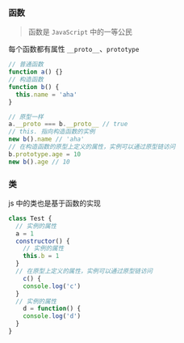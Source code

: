 ### 函数

> 函数是 `JavaScript` 中的一等公民

每个函数都有属性 `__proto__`、`prototype` 

~~~javascript
// 普通函数
function a() {}
// 构造函数
function b() {
  this.name = 'aha'
}

// 原型一样
a.__proto === b.__proto__ // true
// this. 指向构造函数的实例
new b().name // 'aha'
// 在构造函数的原型上定义的属性，实例可以通过原型链访问
b.prototype.age = 10
new b().age // 10
~~~

### 类

js 中的类也是基于函数的实现

~~~javascript
class Test {
  // 实例的属性
  a = 1
  constructor() {
  	// 实例的属性
    this.b = 1
  }
  // 在原型上定义的属性，实例可以通过原型链访问
	c() {
    console.log('c')
  }
  // 实例的属性
	d = function() {
    console.log('d')
  }
}
~~~

